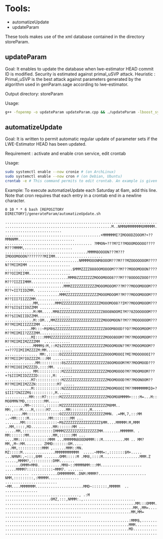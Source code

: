 # Tools:

* automatizeUpdate
* updateParam

These tools makes use of the xml database contained in the directory storeParam. 


## updateParam

Goal: It enables to update the database when lwe-estimator HEAD commit ID is modified. Security is estimated against primal_uSVP attack. Heuristic : Primal_uSVP is the best attack against parameters generated by the algorithm used in genParam.sage according to lwe-estimator. 
 
Output directory: storeParam

Usage:

```sh
g++ -fopenmp -o updateParam updateParam.cpp && ./updateParam -lboost_system -lboost_filesystem
```


## automatizeUpdate

Goal: It is written to permit automatic regular update of parameter sets if the LWE-Estimator HEAD has been updated.

Requirement : activate and enable cron service, edit crontab 

Usage:

```sh
sudo systemctl enable --now cronie # (on ArchLinux)
sudo systemctl enable --now cron # (on Debian, Ubuntu)
crontab -e # This command permits to edit crontab. An example is given below.
```

Example:
To execute automatizeUpdate each Saturday at 6am, add this line.
Note that cron requires that each entry in a crontab end in a newline character.
```cron
0 10 * * 6 bash [REPOSITORY DIRECTORY]/generateParam/automatizeUpdate.sh
```

    
    ....................................................................................................
    .................................................M..NMMNMMMMMMMOMMMMM.... ..........................
    ............................................+MMMMMMI?IMOOODZOOOM?+??MMNNMM..........................
    ........................................ ?MMON+???M?I??MOOOMOOOOO????M???MMMM,......................
    ......................................MMMM8OOOON???M???IMOOOMOOON????????MIIMM......................
    ..................................NMMMMOOONM8OOOM???M???MZOOOOOOOM????N??MIIMIMM ...................
    ...............................$MMMZZZZ888OOMOOOOM???M???MOOOMOOON????M??OIIMIIMM...................
    .............................MMM8ZZZZZZZZMOOOMOOO8???M???8OOOOZOOO????M???IIZIIMMM..................
    ...........................MMMZZZZZZZZZZZZMOOOMOOOM???M???MOOOMOOOM???M??+II7IIDZMM. ...............
    .........................MMMZZZZZZZZZZZZZZZMOOOMOOOM??M???MOOOMOOOM???M??III7IIZZZMM................
    .............MM,.......MMMZZZZZZZZZZZZZZZZZZMOOOMOO8??IM??MOOOMOOOM???M??$II$IIIOZZMM ..............
    .............M:MM.....MM8ZZZZZZZZZZZZZZZZZZZZ8OO8NOOMI?M??8ZOOOOOOM???M??$IINIIIDZZMM...............
    .............M::OM..,MMZZZZZZZZZZZZZZZZZZZZZZMOOOMOON??M???MOOOOOOM???M??MIIMIIIZZZZMM .............
    ............MM:::~M$M8$ZZZZZZZZZZZZZZZZZZZZZZZ8OOM8OOD??O??MOOOMOOM???M??MIIMII?ZZZZMM..............
    ............MI::::MMMZZZZZZZZZZZZZZZZZZZZZZZZZMOOO8OOM??M??MOOOMOOM???M??MIIMIIMZZZZMM  ............
    .............MMMM$:M,::MZ$ZZZZZZZZZZZZZZZZZZZZMOOOMOON??M??MOOOMOOM??++??7IIMIIMZZZZM:MM............
    ............... MM:,:::::DZZZZZZZZZZZZZZZZZZZZOOOOMOOOI?MI?MOOOOOOI??M??MIIIM?IOZZZZM:::MM .........
    ..............MM::::::::::8$ZZZZZZZZZZZZZZZZZZZ8OOMOOOM?M??MOOMOOD???M??MIIOIIMZZZZD,::::MM. .......
    ............ MM:::::::::::MZZZZZZZZZZZZZZZZZZZZMOOMOOOO?M??MOOMOOM???+?$IIIMIIDZZZZD::::::,M: ......
    ............M7::::::::::::MZZZZZZZZZZZZZZZZZZZZMOOMOOOD?M??MOONOOM??M??MIIMIIMZZZN::::::::::M7 .....
    ............M:::::::::::::NZZZZZZZZZZZZZZZZZZZZMOOMOOOI?M??MMMMMMMIO+?$III?INZZZM$::::::::::,M......
    ...........MM::::M7::::::MZZZZZZZZZZZZZZZZZZZZZMOOMO8MMMM+::::M=...M::::M~?MO8MMN?MD,::::::::MM.....
    .........MM~::::::,::::::MZZZZZZZZZZZZZZZZZZZZZM8MM..  MM:,:::M....M,:::::M7.......MM::::::::,M.....
    ........MM:::::::::::::::OZZZZZZZZZZZZZZZZZZZZMMN. .=MM,7,:::MM ..~MM:::::M.........MM::::::::MM ...
    .......MM:::::::::::::::~M$ZZZZZZZZZZZZZZZZZ$MM....MMMMM:M,MMM ..MM,::::,MD..........MM:::::::MM ...
    .....MM,::::::::::::::IMMMMZZZZZZZZZZZZZZZZMM........MMMMMM. . MM:::::::MM...........MM,::::::MM ...
    ....MM::::::::::::::MMM ...MMMMMN8OODNMMM:::M..........MM .. MM?MM,,M~:MM........ ZMMD:::::::OM.....
    ...MM,:::::::::::MMM ,......MMM::MN. MZ:::::M...............MMMMMMMMMMM  .....~MMM=:,:::::::$M+.....
    ...NMNM:,~:::,8MM .......OMM:::::M .MM8,::::M.................MMM.Z .....,MMMM?,::::::::::DMM.......
    .......OMMM+MM8. .........MM8~::MMMMNMM:::MM................... .....MMMM?::::::::::::~MMM7. .......
    ........... ............OMMMMMMM..DNM:MMMM?...................... NMM,:::::::::,:MMMMM..............
    ........................   ~MM....MMMMMMM......................MMD~:::::::,MMMMM  .. ...............
    .................................., .:M .....................OMZ,:::,NMMM:.,........................
    ............................................................MM:::OMMM...............................
    ...........................................................MM,,MM=..................................
    ..........................................................MM,MM= ...................................
    .........................................................:MMM$,.....................................
    .........................................................MMM........................................
    .........................................................MD.........................................
    ....................................................................................................
    
